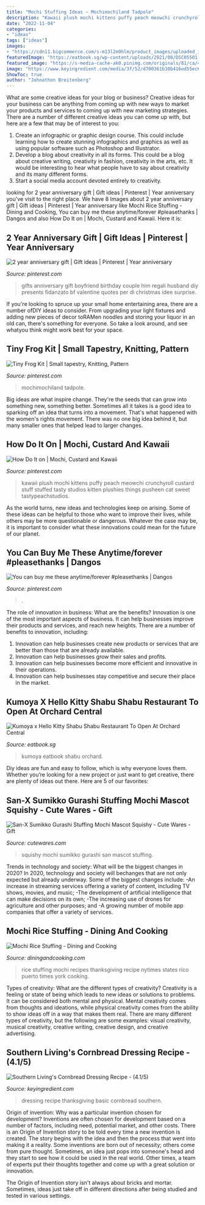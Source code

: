 ```yaml
---
title: "Mochi Stuffing Ideas ~ Mochimochiland Tadpole"
description: "Kawaii plush mochi kittens puffy peach meowchi crunchyroll custard stuff stuffed tasty studios kitten plushies things pusheen cat sweet tastypeachstudios"
date: "2022-11-04"
categories:
- "ideas"
tags: ["ideas"]
images:
- "https://cdn11.bigcommerce.com/s-m13l2m9hlm/product_images/uploaded_images/sg-mouchi-squishy.jpg"
featuredImage: "https://eatbook.sg/wp-content/uploads/2021/08/DSC05501-min-1080x720.jpg"
featured_image: "https://s-media-cache-ak0.pinimg.com/originals/81/ca/4f/81ca4f9cd065d2b6d7921ff3016a8e1a.jpg"
image: "https://www.keyingredient.com/media/3f/52/d700361b30b416ed55ec6f7296148ce71bf4.jpg/tn/basic-thanksgiving-dressing.jpg"
ShowToc: true
author: "Johnathon Breitenberg"
---
```



What are some creative ideas for your blog or business?
Creative ideas for your business can be anything from coming up with new ways to market your products and services to coming up with new marketing strategies. There are a number of different creative ideas you can come up with, but here are a few that may be of interest to you: 
1) Create an infographic or graphic design course. This could include learning how to create stunning infographics and graphics as well as using popular software such as Photoshop and Illustrator. 
2) Develop a blog about creativity in all its forms. This could be a blog about creative writing, creativity in fashion, creativity in the arts, etc. It would be interesting to hear what people have to say about creativity and its many different forms. 
3) Start a social media account devoted entirely to creativity.

	

		
looking for 2 year anniversary gift | Gift ideas | Pinterest | Year anniversary you've visit to the right place. We have 8 Images about 2 year anniversary gift | Gift ideas | Pinterest | Year anniversary like Mochi Rice Stuffing - Dining and Cooking, You can buy me these anytime/forever #pleasethanks | Dangos and also How Do It on | Mochi, Custard and Kawaii. Here it is:
		
    
## 2 Year Anniversary Gift | Gift Ideas | Pinterest | Year Anniversary

<img loading=lazy src="https://s-media-cache-ak0.pinimg.com/originals/81/ca/4f/81ca4f9cd065d2b6d7921ff3016a8e1a.jpg" onerror="this.onerror=null;this.src='https://tse3.mm.bing.net/th?id=OIP.8lwtTb6Z4LMd7BeJ2I-QZwHaJ4&amp;pid=15.1';" alt="2 year anniversary gift | Gift ideas | Pinterest | Year anniversary">

_Source: pinterest.com_

>gifts anniversary gift boyfriend birthday couple him regali husband diy presents fidanzato bf valentine quotes per di christmas idee surprise. 

	

If you're looking to spruce up your small home entertaining area, there are a number ofDIY ideas to consider. From upgrading your light fixtures and adding new pieces of decor toRAMen noodles and storing your liquor in an old can, there's something for everyone. So take a look around, and see whatyou think might work best for your space.

    
## Tiny Frog Kit | Small Tapestry, Knitting, Pattern

<img loading=lazy src="https://i.pinimg.com/474x/e8/3c/75/e83c75c374af8d267ed37f4e01d2c5ec.jpg" onerror="this.onerror=null;this.src='https://tse2.mm.bing.net/th?id=OIP.3ZRlHlBoScTl6pCWSO43RgAAAA&amp;pid=15.1';" alt="Tiny Frog Kit | Small tapestry, Knitting, Pattern">

_Source: pinterest.com_

>mochimochiland tadpole. 

	

Big ideas are what inspire change. They're the seeds that can grow into something new, something better. Sometimes all it takes is a good idea to sparking off an idea that turns into a movement. That's what happened with the women's rights movement. There was no one big idea behind it, but many smaller ones that helped lead to larger changes.

    
## How Do It On | Mochi, Custard And Kawaii

<img loading=lazy src="https://s-media-cache-ak0.pinimg.com/originals/a2/91/0c/a2910cd865d506c678247d0c62451e59.jpg" onerror="this.onerror=null;this.src='https://tse3.mm.bing.net/th?id=OIP.EEV7XKAPTShl0Nwjy7sy3wAAAA&amp;pid=15.1';" alt="How Do It on | Mochi, Custard and Kawaii">

_Source: pinterest.com_

>kawaii plush mochi kittens puffy peach meowchi crunchyroll custard stuff stuffed tasty studios kitten plushies things pusheen cat sweet tastypeachstudios. 

	

As the world turns, new ideas and technologies keep on arising. Some of these ideas can be helpful to those who want to improve their lives, while others may be more questionable or dangerous. Whatever the case may be, it is important to consider what these innovations could mean for the future of our planet.

    
## You Can Buy Me These Anytime/forever #pleasethanks | Dangos

<img loading=lazy src="https://i.pinimg.com/originals/92/fd/eb/92fdebc30323b59b5b8cad39b21b5771.jpg" onerror="this.onerror=null;this.src='https://tse4.mm.bing.net/th?id=OIP.kv3rwwMjtZtbjK05shtXcQHaE8&amp;pid=15.1';" alt="You can buy me these anytime/forever #pleasethanks | Dangos">

_Source: pinterest.com_

>. 

	

The role of innovation in business: What are the benefits?
Innovation is one of the most important aspects of business. It can help businesses improve their products and services, and reach new heights. There are a number of benefits to innovation, including: 
1. Innovation can help businesses create new products or services that are better than those that are already available. 
2. Innovation can help businesses grow their sales and profits. 
3. Innovation can help businesses become more efficient and innovative in their operations. 
4. Innovation can help businesses stay competitive and secure their place in the market.

    
## Kumoya X Hello Kitty Shabu Shabu Restaurant To Open At Orchard Central

<img loading=lazy src="https://eatbook.sg/wp-content/uploads/2021/08/DSC05501-min-1080x720.jpg" onerror="this.onerror=null;this.src='https://tse4.mm.bing.net/th?id=OIP.5mMpiK4LBLeUE93n-YfIBQHaE8&amp;pid=15.1';" alt="Kumoya x Hello Kitty Shabu Shabu Restaurant To Open At Orchard Central">

_Source: eatbook.sg_

>kumoya eatbook shabu orchard. 

	

Diy ideas are fun and easy to follow, which is why everyone loves them. Whether you’re looking for a new project or just want to get creative, there are plenty of ideas out there. Here are 5 of our favorites: 

    
## San-X Sumikko Gurashi Stuffing Mochi Mascot Squishy - Cute Wares - Gift

<img loading=lazy src="https://cdn11.bigcommerce.com/s-m13l2m9hlm/product_images/uploaded_images/sg-mouchi-squishy.jpg" onerror="this.onerror=null;this.src='https://tse3.mm.bing.net/th?id=OIP.K3-L5Nu8J-nwYAtjB3qzRgHaDt&amp;pid=15.1';" alt="San-X Sumikko Gurashi Stuffing Mochi Mascot Squishy - Cute Wares - Gift">

_Source: cutewares.com_

>squishy mochi sumikko gurashi san mascot stuffing. 

	

Trends in technology and society: What will be the biggest changes in 2020?
In 2020, technology and society will bechanges that are not only expected but already underway. 
Some of the biggest changes include: 
-An increase in streaming services offering a variety of content, including TV shows, movies, and music; 
-The development of artificial intelligence that can make decisions on its own; 
-The increasing use of drones for agriculture and other purposes; and 
-A growing number of mobile app companies that offer a variety of services.

    
## Mochi Rice Stuffing - Dining And Cooking

<img loading=lazy src="https://www.diningandcooking.com/wp-content/uploads/2015/08/01/Mochi-Rice-Stuffing.jpg" onerror="this.onerror=null;this.src='https://tse4.mm.bing.net/th?id=OIP.fRaK-lp6_vZu94ZG-TOSzAHaE7&amp;pid=15.1';" alt="Mochi Rice Stuffing - Dining and Cooking">

_Source: diningandcooking.com_

>rice stuffing mochi recipes thanksgiving recipe nytimes states rico puerto times york cooking. 

	

Types of creativity: What are the different types of creativity?
Creativity is a feeling or state of being which leads to new ideas or solutions to problems. It can be considered both mental and physical. Mental creativity comes from thoughts and ideations, while physical creativity comes from the ability to show ideas off in a way that makes them real. There are many different types of creativity, but the following are some examples: visual creativity, musical creativity, creative writing, creative design, and creative advertising.

    
## Southern Living&#039;s Cornbread Dressing Recipe - (4.1/5)

<img loading=lazy src="https://www.keyingredient.com/media/3f/52/d700361b30b416ed55ec6f7296148ce71bf4.jpg/tn/basic-thanksgiving-dressing.jpg" onerror="this.onerror=null;this.src='https://tse1.mm.bing.net/th?id=OIP.0LCyZPYUR-yG82NQt2N5rwAAAA&amp;pid=15.1';" alt="Southern Living&#039;s Cornbread Dressing Recipe - (4.1/5)">

_Source: keyingredient.com_

>dressing recipe thanksgiving basic cornbread southern. 

	

Origin of invention: Why was a particular invention chosen for development?
Inventions are often chosen for development based on a number of factors, including need, potential market, and other costs. There is an Origin of Invention story to be told every time a new invention is created. The story begins with the idea and then the process that went into making it a reality. 
Some inventions are born out of necessity; others come from pure thought. Sometimes, an idea just pops into someone's head and they start to see how it could be used in the real world. Other times, a team of experts put their thoughts together and come up with a great solution or innovation. 

The Origin of Invention story isn't always about bricks and mortar. Sometimes, ideas just take off in different directions after being studied and tested in various settings.

